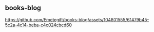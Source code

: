 ## books-blog



https://github.com/Emetegift/books-blog/assets/104801555/61479b45-5c2a-4c14-beba-c4c024cbcd60

